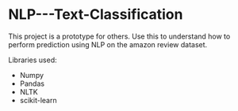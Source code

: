 # NLP---Text-Classification
This project is a prototype for others. Use this to understand how to perform prediction using NLP on the amazon review dataset.

Libraries used:
- Numpy
- Pandas
- NLTK
- scikit-learn
